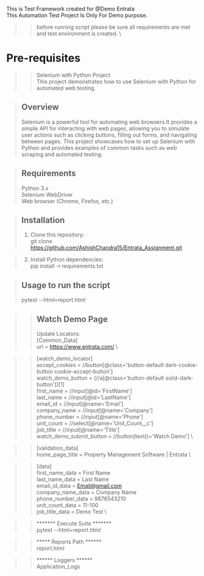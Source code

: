 
This is Test Framework created for @Demo Entrata \
This Automation Test Project Is Only For Demo purpose.
>> before running script please be sure all requirements are met and test environment is created. \

# Pre-requisites
>> Selenium with Python Project \
>This project demonstrates how to use Selenium with Python for automated web testing.

> ## Overview
>Selenium is a powerful tool for automating web browsers.It provides a simple API for interacting with web pages, 
allowing you to simulate user actions such as clicking buttons, filling out forms, and navigating between pages.
This project showcases how to set up Selenium with Python and provides examples of common tasks such as web scraping and automated testing.

> ## Requirements
> Python 3.x \
> Selenium WebDriver \
> Web browser (Chrome, Firefox, etc.)

> ## Installation
>1. Clone this repository: \
    git clone https://github.com/AshishChandra15/Entrata_Assignment.git

>2. Install Python dependencies: \
>pip install -r requirements.txt

>## Usage to run the script
> pytest --html=report.html 

>> ## Watch Demo Page
>> Update Locators:\
>> [Common_Data]\
>> url = https://www.entrata.com/ \

>> [watch_demo_locator] \
>accept_cookies = //button[@class='button-default dark-cookie-button cookie-accept-button'] \
>watch_demo_button = (//a[@class='button-default solid-dark-button'])[1] \
>first_name = //input[@id='FirstName'] \
>last_name = //input[@id='LastName'] \
>email_id = //input[@name='Email'] \
>company_name = //input[@name='Company'] \
>phone_number  = //input[@name='Phone'] \
>unit_count = //select[@name='Unit_Count__c'] \
>job_title = //input[@name='Title'] \
>watch_demo_submit_button = //button[text()='Watch Demo'] \

>> [validation_data] \
>home_page_title = Property Management Software | Entrata \

>> [data] \
>first_name_data = First Name \
>last_name_data = Last Name \
>email_id_data = Email@gmail.com \
>company_name_data = Company Name \
>phone_number_data = 9876543210 \
>unit_count_data = 11-100 \
>job_title_data = Demo Test \

>> ******* Execute Suite *******\
> pytest --html=report.html

>> ***** Reports Path ******\
> report.html

>> ****** Loggers ******\
> Application_Logs
